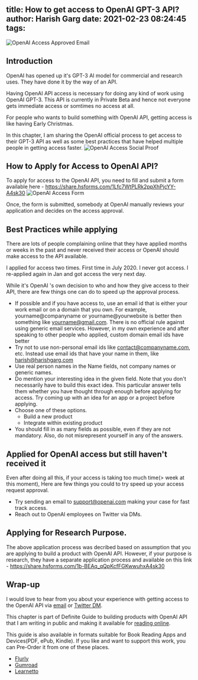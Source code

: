 title: How to get access to OpenAI GPT-3 API?
author: Harish Garg
date: 2021-02-23 08:24:45
tags:
---
![OpenAI Access Approved Email](/images/openai-api-access-approved.png)

## Introduction
OpenAI has opened up it's GPT-3 AI model for commercial and research uses. They have done it by the way of an API. 

Having OpenAI API access is necessary for doing any kind of work using OpenAI GPT-3. This API is currently in Private Beta and hence not everyone gets immediate access or somtimes no access at all.

For people who wants to build something with OpenAI API, getting access is like having Early Christmas.

In this chapter, I am sharing the OpenAI official process to get access to their GPT-3 API as well as some best practices that have helped multiple people in getting access faster.
![OpenAI Access Social Proof](/images/openai-guide-access-social-proof.png)

## How to Apply for Access to OpenAI API?
To apply for access to the OpenAI API, you need to fill and submit a form available here - https://share.hsforms.com/1Lfc7WtPLRk2ppXhPjcYY-A4sk30
![OpenAI Access Form](/images/openai-api-access-form.png)

Once, the form is submitted, somebody at OpenAI manually reviews your application and decides on the access approval.


## Best Practices while applying

There are lots of people complaining online that they have applied months or weeks in the past and never received their access or OpenAI should make access to the API available. 

I applied for access two times. First time in July 2020. I never got access. I re-applied again in Jan and got access the very next day. 

While it's OpenAI 's own decision to who and how they give access to their API, there are few things one can do to speed up the approval process. 

* If possible and if you have access to, use an email id that is either your work email or on a domain that you own. For example, yourname@companyname or yourname@yourwebsite is better then something like yourname@gmail.com. There is no official rule against using generic email services. However, in my own experience and after speaking to other people who applied, custom domain email ids have better  
* Try not to use non-personal email ids like contact@companyname.com, etc. Instead use email ids that have your name in them, like harish@harishgarg.com
* Use real person names in the Name fields, not company names or generic names.
* Do mention your interesting idea in the given field. Note that you don't necessarily have to build this exact idea. This particular answer tells them whether you have thought through enough before applying for access. Try coming up with an idea for an app or a project before applying.
* Choose one of these options.
	* Build a new product
	* Integrate within existing product
* You should fill in as many fields as possible, even if they are not mandatory. Also, do not misrepresent yourself in any of the answers.

## Applied for OpenAI access but still haven't received it
Even after doing all this, if your access is taking too much time(> week at this moment), Here are few things you could to try speed up your access request approval.
* Try sending an email to support@openai.com making your case for fast track access.
* Reach out to OpenAI employees on Twitter via DMs.

## Applying for Research Purpose.
The above application process was decribed based on assumption that you are applying to build a product with OpenAI API. However, if your purpose is research, they have a separate application process and available on this link - https://share.hsforms.com/1b-BEAq_qQpKcfFGKwwuhxA4sk30

## Wrap-up
I would love to hear from you about your experience with getting access to the OpenAI API via [email](harish@harishgarg.com) or [Twitter DM](https://twitter.com/harishkgarg).

This chapter is part of Definite Guide to building products with OpenAI API that I am writing in public and making it available for [reading online](https://harishgarg.com/writing/definite-guide-to-building-products-with-openai/). 

This guide is also available in formats suitable for Book Reading Apps and Devices(PDF, ePub, Kindle). If you like and want to support this work, you can Pre-Order it from one of these places.
* [Flurly](https://flurly.com/p/gpt-3-guide)
* [Gumroad](https://gum.co/gpt-3-guide) 
* [Learnetto](https://learnetto.com/users/harishgarg/courses/definite-guide-to-building-products-with-openai/)